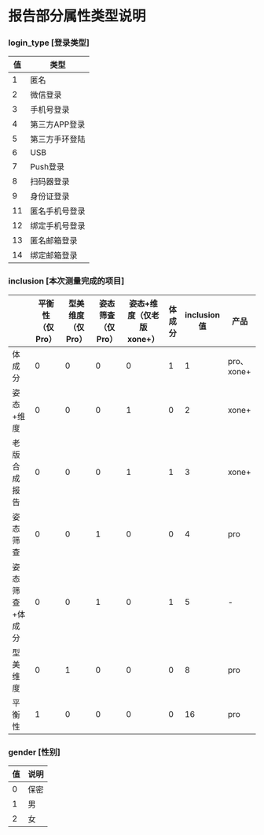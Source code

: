 # 报告部分属性类型说明

### login_type [登录类型]

| 值   | 类型           |
| ---- | -------------- |
| 1    | 匿名           |
| 2    | 微信登录       |
| 3    | 手机号登录     |
| 4    | 第三方APP登录  |
| 5    | 第三方手环登陆 |
| 6    | USB            |
| 7    | Push登录       |
| 8    | 扫码器登录     |
| 9    | 身份证登录     |
| 11   | 匿名手机号登录 |
| 12   | 绑定手机号登录 |
| 13   | 匿名邮箱登录   |
| 14   | 绑定邮箱登录   |



### inclusion [本次测量完成的项目]


|      |  平衡性（仅Pro）    |   型美维度（仅Pro）   |  姿态筛查（仅Pro）    | 姿态+维度（仅老版xone+） |  体成分    |  inclusion值    |  产品    |
| ---- | ---- | ---- | ---- | ---- | ---- | ---- | ---- |
| 体成分		|0		|0		|0			|0			|1		|1			|pro、xone+|
|姿态+维度 		|0		|0		|0			|1			|0		|2			|xone+|
|老版合成报告		|0		|0		|0			|1			|1		|3			|xone+|
|姿态筛查		|0		|0		|1			|0			|0		|4			|pro|
|姿态筛查+体成分	|0		|0		|1			|0			|1		|5			|-|
|型美维度  		|0		|1		|0			|0			|0		|8			|pro|
|平衡性  		|1		|0		|0			|0			|0		|16			|pro|



### gender [性别]

|值 |说明		|
| ---- | -------------- |
| 0 | 保密	|
| 1 | 男		|
| 2 | 女		|

